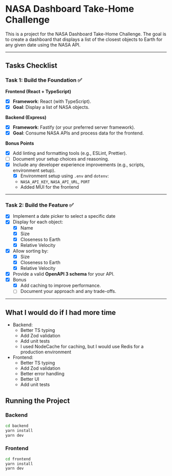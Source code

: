 # NASA Dashboard Take-Home Challenge

This is a project for the NASA Dashboard Take-Home Challenge. The goal is to create a dashboard that displays a list of the closest objects to Earth for any given date using the NASA API.

---

## Tasks Checklist

### Task 1: Build the Foundation ✅

**Frontend (React + TypeScript)**

- [x] **Framework**: React (with TypeScript).
- [x] **Goal**: Display a list of NASA objects.

**Backend (Express)**

- [x] **Framework**: Fastify (or your preferred server framework).
- [x] **Goal**: Consume NASA APIs and process data for the frontend.

**Bonus Points**
- [x] Add linting and formatting tools (e.g., ESLint, Prettier).
- [ ] Document your setup choices and reasoning.
- [x] Include any developer experience improvements (e.g., scripts, environment setup).
  - [x] Environment setup using `.env` and `dotenv`:
  - `NASA_API_KEY`, `NASA_API_URL`, `PORT`
  - Added MUI for the frontend

---

### Task 2: Build the Feature ✅

- [x] Implement a date picker to select a specific date
- [x] Display for each object:
  - [x] Name
  - [x] Size
  - [x] Closeness to Earth
  - [x] Relative Velocity
- [x] Allow sorting by:
  - [x] Size
  - [x] Closeness to Earth
  - [x] Relative Velocity
- [x] Provide a valid **OpenAPI 3 schema** for your API.
- [x] Bonus
  - [x] Add caching to improve performance.
  - [ ] Document your approach and any trade-offs.

---

## What I would do if I had more time
- Backend:
  - Better TS typing
  - Add Zod validation
  - Add unit tests
  - I used NodeCache for caching, but I would use Redis for a production environment
- Frontend:
  - Better TS typing
  - Add Zod validation
  - Better error handling
  - Better UI
  - Add unit tests

## Running the Project

### Backend
```bash
cd backend
yarn install
yarn dev
```

### Frontend
```bash
cd frontend
yarn install
yarn dev
```
